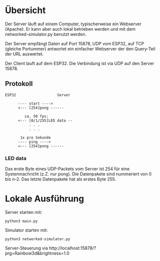 # Übersicht
Der Server läuft auf einem Computer, typischerweise ein Webserver (Apache).
Er kann aber auch lokal betrieben werden und mit dem networked-simulator.py 
benutzt werden.

Der Server empfängt Daten auf Port 15878, UDP vom ESP32, auf TCP (gleiche Portummer) 
antwortet ein einfacher Webserver der den Query-Teil der URL auswertet.

Der Client lauft auf dem ESP32. Die Verbindung ist via UDP auf den Server 15878.

## Protokoll
```
ESP32                   Server

      ---- start ---->
      <--- [254]pong ------

         ca. 50 fps:
      <--- [0/1/255]LED data --
           . . . 
           . . . 
    
       1x pro Sekunde
      ---- ping ---->
      <--- [254]pong ------
```

### LED data
Das erste Byte eines UDP-Packets vom Server ist 254 für eine
Systemnachricht (z.Z. nur pong).
Die Datenpakete sind nummeriert von 0 bis n-2. Das letzte
Datenpakete hat als erstes Byte 255.


# Lokale Ausführung

Server starten mit:
```
python3 main.py
```

Simulator starten mit:
```
python3 networked-simulator.py
```

Server-Steuerung via http://localhost:15878/?prg=Rainbow3d&brightness=1.0

